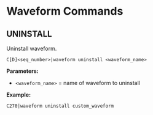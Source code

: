 # Waveform Commands

## UNINSTALL

Uninstall waveform.

```
C[D]<seq_number>|waveform uninstall <waveform_name>
```

**Parameters:**
- `<waveform_name>` = name of waveform to uninstall

**Example:**
```
C270|waveform uninstall custom_waveform
```